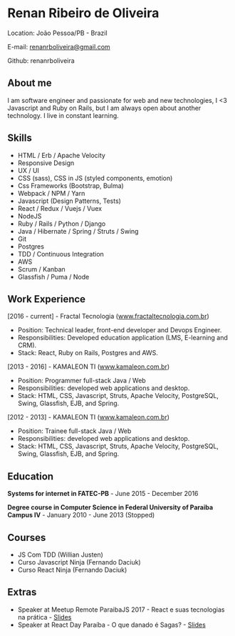 # Renan Ribeiro de Oliveira

Location: João Pessoa/PB - Brazil

E-mail: renanrboliveira@gmail.com

Github: renanrboliveira

## About me

I am software engineer and passionate for web and new technologies, I <3 Javascript and Ruby on Rails, but I am always open about another technology. I live in constant learning.

## Skills

* HTML / Erb / Apache Velocity
* Responsive Design
* UX / UI
* CSS (sass), CSS in JS (styled components, emotion)
* Css Frameworks (Bootstrap, Bulma)
* Webpack / NPM / Yarn 
* Javascript (Design Patterns, Tests)
* React / Redux / Vuejs / Vuex
* NodeJS
* Ruby / Rails / Python / Django
* Java / Hibernate / Spring / Struts / Swing
* Git
* Postgres
* TDD / Continuous Integration
* AWS
* Scrum / Kanban
* Glassfish / Puma / Node

## Work Experience

[2016 - current]  - Fractal Tecnologia (www.fractaltecnologia.com.br)
- Position: Technical leader, front-end developer and Devops Engineer.
- Responsibilities: Developed education application (LMS, E-learning and CRM).
- Stack: React, Ruby on Rails, Postgres and AWS.

[2013 - 2016]  - KAMALEON TI (www.kamaleon.com.br)
- Position: Programmer full-stack Java / Web
- Responsibilities: developed web applications and  desktop.
- Stack: HTML, CSS, Javascript, Struts, Apache Velocity, PostgreSQL, Swing, Glassfish, EJB, and Spring.


[2012 - 2013] - KAMALEON TI (www.kamaleon.com.br)
- Position: Trainee full-stack Java / Web
- Responsibilities: developed web applications and  desktop.
- Stack: HTML, CSS, Javascript, Struts, Apache Velocity, PostgreSQL, Swing, Glassfish, EJB, and Spring.

## Education

**Systems for internet in FATEC-PB** - June 2015 - December 2016

**Degree course in Computer Science in Federal University of Paraiba Campus IV** - January 2010 - June 2013 (Stopped)

## Courses

* JS Com TDD (Willian Justen)
* Curso Javascript Ninja (Fernando Daciuk)
* Curso React Ninja (Fernando Daciuk)

## Extras

* Speaker at Meetup Remote ParaibaJS 2017 - React e suas tecnologias na prática - [Slides](https://goo.gl/fT36JE)
* Speaker at React Day Paraíba - O que danado é Sagas? - [Slides](https://docs.google.com/presentation/d/1anc4P8i9nN1JxANsovDjV3-Ll37_SBZWJA1hTwD_5mM/edit#slide=id.p)
